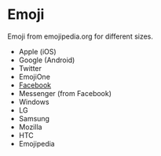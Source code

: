 # Emoji
Emoji from emojipedia.org for different sizes.

  - Apple (iOS)
  - Google (Android)
  - Twitter
  - EmojiOne
  - [Facebook](https://rawgit.com/sekedus/emoji/master/facebook/index.html)
  - Messenger (from Facebook)
  - Windows
  - LG
  - Samsung
  - Mozilla
  - HTC
  - Emojipedia
